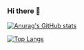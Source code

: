 ### Hi there 👋

[![Anurag's GitHub stats](https://github-readme-stats.vercel.app/api?username=ayoubgm&hide=issues&count_private=true&show_icons=true&theme=highcontrast)](https://github.com/anuraghazra/github-readme-stats)

[![Top Langs](https://github-readme-stats.vercel.app/api/top-langs/?username=ayoubgm&show_icons=true&theme=highcontrast&exclude_repo=github-readme-stats,anuraghazra.github.io)](https://github.com/anuraghazra/github-readme-stats)

